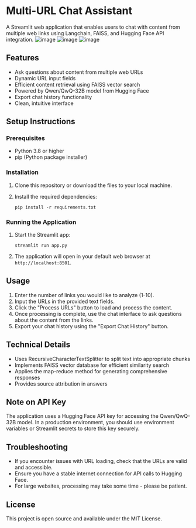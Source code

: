# Multi-URL Chat Assistant

A Streamlit web application that enables users to chat with content from multiple web links using Langchain, FAISS, and Hugging Face API integration.
![image](https://github.com/user-attachments/assets/26977697-0231-4614-99b7-44137377fe02)
![image](https://github.com/user-attachments/assets/5cfbb381-a2e8-4c4a-925d-c98d4e8cbea2)
![image](https://github.com/user-attachments/assets/3c27f6ee-2603-497b-b6d5-333e40743230)

## Features

- Ask questions about content from multiple web URLs
- Dynamic URL input fields
- Efficient content retrieval using FAISS vector search
- Powered by Qwen/QwQ-32B model from Hugging Face
- Export chat history functionality
- Clean, intuitive interface

## Setup Instructions

### Prerequisites

- Python 3.8 or higher
- pip (Python package installer)

### Installation

1. Clone this repository or download the files to your local machine.

2. Install the required dependencies:
   ```
   pip install -r requirements.txt
   ```

### Running the Application

1. Start the Streamlit app:
   ```
   streamlit run app.py
   ```

2. The application will open in your default web browser at `http://localhost:8501`.

## Usage

1. Enter the number of links you would like to analyze (1-10).
2. Input the URLs in the provided text fields.
3. Click the "Process URLs" button to load and process the content.
4. Once processing is complete, use the chat interface to ask questions about the content from the links.
5. Export your chat history using the "Export Chat History" button.

## Technical Details

- Uses RecursiveCharacterTextSplitter to split text into appropriate chunks
- Implements FAISS vector database for efficient similarity search
- Applies the map-reduce method for generating comprehensive responses
- Provides source attribution in answers

## Note on API Key

The application uses a Hugging Face API key for accessing the Qwen/QwQ-32B model. In a production environment, you should use environment variables or Streamlit secrets to store this key securely.

## Troubleshooting

- If you encounter issues with URL loading, check that the URLs are valid and accessible.
- Ensure you have a stable internet connection for API calls to Hugging Face.
- For large websites, processing may take some time - please be patient.

## License

This project is open source and available under the MIT License. 
